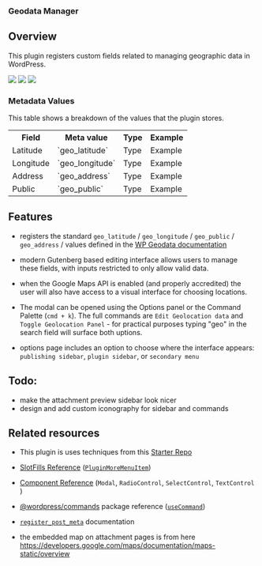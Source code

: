 ### Geodata Manager

## Overview
This plugin registers custom fields related to managing geographic data in WordPress. 

<img src="https://github.com/WordPress/block-development-examples/blob/trunk/plugins/post-meta-modal-2502fb/_assets/post-meta-modal.gif"/>

<img src="_assets/edit-geodata-small.gif"/>

<img src="https://github.com/WordPress/block-development-examples/blob/trunk/plugins/post-meta-modal-2502fb/_assets/post-meta-modal.gif"/>


### Metadata Values

This table shows a breakdown of the values that the plugin stores.

<table>
    <tr>
        <th>Field</th>
        <th>Meta value</th>
        <th>Type</th>
        <th>Example</th>
    </tr>
    <tr>
       <td>Latitude</td>
       <td>`geo_latitude`</td>
         <td>Type</td>
        <td>Example</td>
    </tr>
        <tr>
       <td>Longitude</td>
       <td>`geo_longitude`</td>
         <td>Type</td>
        <td>Example</td>
    </tr>
    <tr>
       <td>Address</td>
       <td>`geo_address`</td>
         <td>Type</td>
        <td>Example</td>
    </tr>
        <tr>
       <td>Public</td>
       <td>`geo_public`</td>
         <td>Type</td>
        <td>Example</td>
    </tr>
    <!-- <tr>
        <td>Map</td>
       <td>`geo_map`</td>
        <td>String</td>
        <td>Example</td>
     </tr> -->
</table>

## Features
- registers the standard `geo_latitude` / `geo_longitude` / `geo_public` / `geo_address` / values defined in the [WP Geodata documentation](https://codex.wordpress.org/Geodata)


- modern Gutenberg based editing interface allows users to manage these fields, with inputs restricted to only allow valid data.
- when the Google Maps API is enabled (and properly accredited) the user will also have access to a visual interface for choosing locations.
- The modal can be opened using the Options panel or the Command Palette (`cmd + k`). The full commands are `Edit Geolocation data` and `Toggle Geolocation Panel` - for practical purposes typing "geo" in the search field will surface both uptions.
- options page includes an option to choose where the interface appears: `publishing sidebar`, `plugin sidebar`, or `secondary menu`

## Todo:
- make the attachment preview sidebar look nicer
- design and add custom iconography for sidebar and commands


## Related resources

- This plugin is uses techniques from this [Starter Repo](https://github.com/WordPress/block-development-examples/tree/trunk/plugins/post-meta-modal-2502fb)

- [SlotFills Reference](https://developer.wordpress.org/block-editor/reference-guides/slotfills/) ([`PluginMoreMenuItem`](https://developer.wordpress.org/block-editor/reference-guides/slotfills/plugin-more-menu-item/))
- [Component Reference](https://developer.wordpress.org/block-editor/reference-guides/components/) (`Modal`, `RadioControl`, `SelectControl`, `TextControl` ) 
- [@wordpress/commands](https://developer.wordpress.org/block-editor/reference-guides/packages/packages-commands/#usecommand) package reference ([`useCommand`](https://developer.wordpress.org/block-editor/reference-guides/packages/packages-commands/#usecommand))
- [`register_post_meta`](https://developer.wordpress.org/reference/functions/register_post_meta/) documentation
- the embedded map on attachment pages is from here https://developers.google.com/maps/documentation/maps-static/overview

